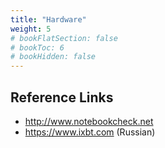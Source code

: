 ```yaml
---
title: "Hardware"
weight: 5
# bookFlatSection: false
# bookToc: 6
# bookHidden: false
---
```


## Reference Links
* http://www.notebookcheck.net
* https://www.ixbt.com (Russian)
